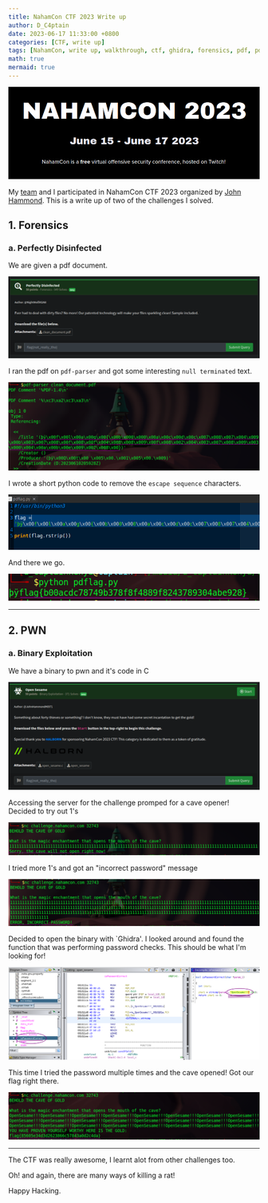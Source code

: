 ```yaml
---
title: NahamCon CTF 2023 Write up
author: D_C4ptain
date: 2023-06-17 11:33:00 +0800
categories: [CTF, write up]
tags: [NahamCon, write up, walkthrough, ctf, ghidra, forensics, pdf, pdf-parser, pwn, binary exploitation, d_captain, John Hammond, D_C4ptain, python]
math: true
mermaid: true
---
```


![](/assets/img/posts/ctf/nahamcon23/nahamcon23.png)

My [team](http://www.twitter.com/fr33aksmini) and I participated in NahamCon CTF 2023 organized by [John Hammond](https://twitter.com/_johnhammond/). This is a write up of two of the challenges I solved.


## 1. Forensics

### a. Perfectly Disinfected

We are given a pdf document.

![](/assets/img/posts/ctf/nahamcon23/perfectlydis.png)

I ran the pdf on `pdf-parser` and got some interesting `null terminated` text.

![](/assets/img/posts/ctf/nahamcon23/perfectlydis1.png)

I wrote a short python code to remove the `escape sequence` characters.

![](/assets/img/posts/ctf/nahamcon23/perfectlydis2.png)

And there we go.

![](/assets/img/posts/ctf/nahamcon23/perfectlydis3.png)


---
## 2. PWN

### a. Binary Exploitation

We have a binary to pwn and it's code in C

![](/assets/img/posts/ctf/nahamcon23/sesame.png)

Accessing the server for the challenge promped for a cave opener!  
Decided to try out 1's

![](/assets/img/posts/ctf/nahamcon23/sesame1.png)

I tried more 1's and got an "incorrect password" message

![](/assets/img/posts/ctf/nahamcon23/sesame2.png)

Decided to open the binary with `Ghidra'. I looked around and found the function that was performing password checks.
This should be what I'm looking for!

![](/assets/img/posts/ctf/nahamcon23/sesame3.png)

This time I tried the password multiple times and the cave opened! Got our flag right there.

![](/assets/img/posts/ctf/nahamcon23/sesame4.png)

---

The CTF was really awesome, I learnt alot from other challenges too.

Oh! and again, there are many ways of killing a rat!

Happy Hacking.